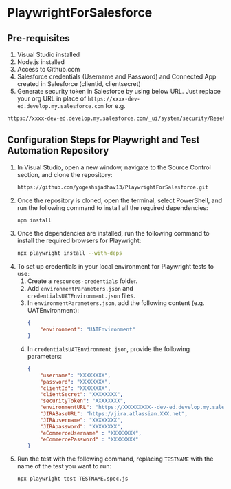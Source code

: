 ﻿# PlaywrightForSalesforce

## Pre-requisites

1. Visual Studio installed
2. Node.js installed
3. Access to Github.com
4. Salesforce credentials (Username and Password) and Connected App created in Salesforce (clientid, clientsecret)
5. Generate security token in Salesforce by using below URL. Just replace your org URL in place of `https://xxxx-dev-ed.develop.my.salesforce.com`
for e.g. 
```sh
https://xxxx-dev-ed.develop.my.salesforce.com/_ui/system/security/ResetApiTokenEdit?retURL=%2Fui%2Fsetup%2FSetup%3Fsetupid%3DPersonalInfo&setupid=ResetApiToken
```

## Configuration Steps for Playwright and Test Automation Repository

1. In Visual Studio, open a new window, navigate to the Source Control section, and clone the repository:
    ```sh
    https://github.com/yogeshsjadhav13/PlaywrightForSalesforce.git
    ```
2. Once the repository is cloned, open the terminal, select PowerShell, and run the following command to install all the required dependencies:
    ```sh
    npm install
    ```
3. Once the dependencies are installed, run the following command to install the required browsers for Playwright:
    ```sh
    npx playwright install --with-deps
    ```
4. To set up credentials in your local environment for Playwright tests to use:
    1. Create a `resources-credentials` folder.
    2. Add `environmentParameters.json` and `credentialsUATEnvironment.json` files.
    3. In `environmentParameters.json`, add the following content (e.g. UATEnvironment):
        ```json
        {
            "environment": "UATEnvironment"
        }
        ```
    4. In `credentialsUATEnvironment.json`, provide the following parameters:
        ```json
        {
            "username": "XXXXXXXX",
            "password": "XXXXXXXX",
            "clientId": "XXXXXXXX",
            "clientSecret": "XXXXXXXX",
            "securityToken": "XXXXXXXX",
            "environmentURL": "https://XXXXXXXXX--dev-ed.develop.my.salesforce.com",
            "JIRABaseURL": "https://jira.atlassian.XXX.net",
            "JIRAusername": "XXXXXXXX",
            "JIRApassword": "XXXXXXXX",
            "eCommerceUsername" : "XXXXXXXX",
            "eCommercePassword" : "XXXXXXXX"
        }
        ```
5. Run the test with the following command, replacing `TESTNAME` with the name of the test you want to run:
    ```sh
    npx playwright test TESTNAME.spec.js
    ```
